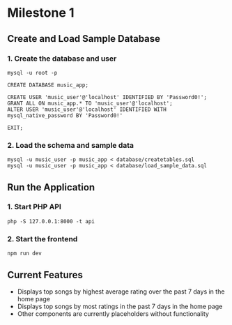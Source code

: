 # Milestone 1
## Create and Load Sample Database
### 1. Create the database and user
```
mysql -u root -p

CREATE DATABASE music_app;

CREATE USER 'music_user'@'localhost' IDENTIFIED BY 'Password0!';
GRANT ALL ON music_app.* TO 'music_user'@'localhost';
ALTER USER 'music_user'@'localhost' IDENTIFIED WITH mysql_native_password BY 'Password0!'

EXIT;
```

### 2. Load the schema and sample data
```
mysql -u music_user -p music_app < database/createtables.sql
mysql -u music_user -p music_app < database/load_sample_data.sql
```

## Run the Application
### 1. Start PHP API
```
php -S 127.0.0.1:8000 -t api
```

### 2. Start the frontend
```
npm run dev
```

## Current Features
- Displays top songs by highest average rating over the past 7 days in the home page
- Displays top songs by most ratings in the past 7 days in the home page
- Other components are currently placeholders without functionality